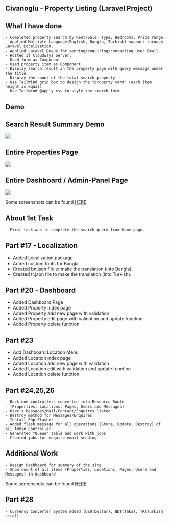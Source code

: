 ## Civanoglu - Property Listing (Laravel Project)

## What I have done
    - Completed property search by Rent/Sale, Type, Bedrooms, Price range.
    - Applied Multiple Language(English, Bangla, Turkish) support through Laravel Localization.
    - Applied Laravel Queue for sending/enquiring/contacting User Email.
    - Hosted it Cloudways Server.
    - Used form as Component
    - Used property item as Component
    - Display search result in the property page with query message under the title
    - Display the count of the total search property
    - Use TailWind grid box to design the "property card" (each item height is equal)
    - Use Tailwind @apply css to style the search form

## Demo
## Search Result Summary Demo
<img src="https://github.com/Shahed-Chy-Suzan/property-listing/blob/master/z_others/demo-images/serach-result.png"/>

## Entire Properties Page
<img src="https://github.com/Shahed-Chy-Suzan/property-listing/blob/master/z_others/demo-images/properties.jpg"/>

## Entire Dashboard / Admin-Panel Page
<img src="https://github.com/Shahed-Chy-Suzan/property-listing/blob/master/z_others/demo-images/Dashboard.png"/>

Some screenshots can be found <a target="blank" href="https://drive.google.com/drive/folders/1WAYff_6D8BTRLvZbAFe0ZqwIXpgLU3Hf?usp=sharing">HERE</a>


## About 1st Task
    - First task was to complete the search query from home page.

## Part #17 - Localization
   - Added Localization package
   - Added custom fonts for Bangla
   - Created bn.json file to make the translation (into Bangla).                                                                  
   - Created tr.json file to make the translation (into Turkish).                                                                  

## Part #20 - Dashboard
   - Added Dashboard Page
   - Added Property index page
   - Added Property add new page with validation
   - Added Property edit page with validation and update function
   - Added Property delete function

## Part #23
   - Add Dashboard Location Menu
   - Added Location index page
   - Added Location add new page with validation
   - Added Location edit with validation and update function
   - Added Location delete function

## Part #24,25,26
    - Back end controllers converted into Resource Route 
    - (Properties, Locations, Pages, Users and Messages)
    - User's Messages/Mail/Contact/Enquires listed
    - Destroy method for Messages/Enquires
    - Install Php Flasher
    - Added flash message for all operations (Store, Update, Destroy) of all Admin Controller
    - Generated "Queue" table and work with jobs
    - Created jobs for enquire email sending

## Additional Work
    - Design Dashboard for summery of the site
    - Show count of all items (Properties, Locations, Pages, Users and Messages) in dashboard

Some screenshots can be found <a target="blank" href="https://drive.google.com/drive/folders/1WAYff_6D8BTRLvZbAFe0ZqwIXpgLU3Hf?usp=sharing">HERE</a>

## Part #28
    - Currency Converter System Added (USD(Dollar), BDT(Taka), TR(Turkish Lira))

